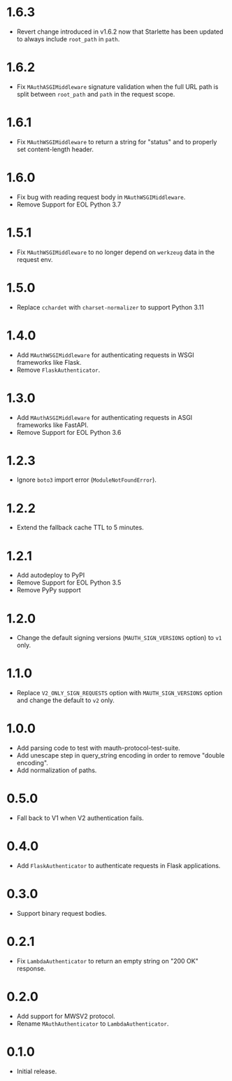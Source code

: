 # 1.6.3
- Revert change introduced in v1.6.2 now that Starlette has been updated to
  always include `root_path` in `path`.

# 1.6.2
- Fix `MAuthASGIMiddleware` signature validation when the full URL path is split
  between `root_path` and `path` in the request scope.

# 1.6.1
- Fix `MAuthWSGIMiddleware` to return a string for "status" and to properly set
  content-length header.

# 1.6.0
- Fix bug with reading request body in `MAuthWSGIMiddleware`.
- Remove Support for EOL Python 3.7

# 1.5.1
- Fix `MAuthWSGIMiddleware` to no longer depend on `werkzeug` data in the request env.

# 1.5.0
- Replace `cchardet` with `charset-normalizer` to support Python 3.11

# 1.4.0
- Add `MAuthWSGIMiddleware` for authenticating requests in WSGI frameworks like Flask.
- Remove `FlaskAuthenticator`.

# 1.3.0
- Add `MAuthASGIMiddleware` for authenticating requests in ASGI frameworks like FastAPI.
- Remove Support for EOL Python 3.6

# 1.2.3
- Ignore `boto3` import error (`ModuleNotFoundError`).

# 1.2.2
- Extend the fallback cache TTL to 5 minutes.

# 1.2.1
- Add autodeploy to PyPI
- Remove Support for EOL Python 3.5
- Remove PyPy support

# 1.2.0
- Change the default signing versions (`MAUTH_SIGN_VERSIONS` option) to `v1` only.

# 1.1.0
- Replace `V2_ONLY_SIGN_REQUESTS` option with `MAUTH_SIGN_VERSIONS` option and change the default to `v2` only.

# 1.0.0
- Add parsing code to test with mauth-protocol-test-suite.
- Add unescape step in query_string encoding in order to remove "double encoding".
- Add normalization of paths.

# 0.5.0
- Fall back to V1 when V2 authentication fails.

# 0.4.0
- Add `FlaskAuthenticator` to authenticate requests in Flask applications.

# 0.3.0
- Support binary request bodies.

# 0.2.1
- Fix `LambdaAuthenticator` to return an empty string on "200 OK" response.

# 0.2.0
- Add support for MWSV2 protocol.
- Rename `MAuthAuthenticator` to `LambdaAuthenticator`.

# 0.1.0
- Initial release.

